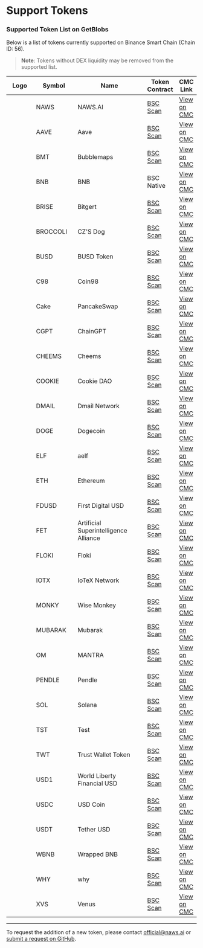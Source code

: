 # Support Tokens

### Supported Token List on GetBlobs

Below is a list of tokens currently supported on Binance Smart Chain (Chain ID: 56).

> **Note**: Tokens without DEX liquidity may be removed from the supported list.

<table><thead><tr><th width="87.5">Logo</th><th width="118">Symbol</th><th width="243.5">Name</th><th>Token Contract</th><th>CMC Link</th></tr></thead><tbody><tr><td><img src="https://camo.githubusercontent.com/05db8716fe1d07356b1f5426513c69a37215169a3f6727e874b580f60cab2f5a/68747470733a2f2f73332e61702d6e6f727468656173742d322e616d617a6f6e6177732e636f6d2f63646e2e6e6177732e61692f696d616765732f636f696e2d6c6f676f732f746f6b656e5f73796d626f6c735f6e6177732e706e67" alt="" data-size="line"></td><td>NAWS</td><td>NAWS.AI</td><td><a href="https://bscscan.com/token/0x726a54E04f394b6e44e58a2D7CB0fEc61361D10E">BSC Scan</a></td><td><a href="https://coinmarketcap.com/currencies/naws-ai">View on CMC </a></td></tr><tr><td><img src="https://camo.githubusercontent.com/8e10431de601ce667064f4e249e7569090c34d57d22b3e8b0d77431f086f1516/68747470733a2f2f73332e61702d6e6f727468656173742d322e616d617a6f6e6177732e636f6d2f63646e2e6e6177732e61692f696d616765732f636f696e2d6c6f676f732f746f6b656e5f73796d626f6c735f616176652e706e67" alt="" data-size="line"></td><td>AAVE</td><td>Aave</td><td><a href="https://bscscan.com/token/0xfb6115445bff7b52feb98650c87f44907e58f802">BSC Scan</a></td><td><a href="https://coinmarketcap.com/currencies/aave">View on CMC </a></td></tr><tr><td><img src="https://camo.githubusercontent.com/a52cf813e485d0006d59b831930af0454ed03d5d551353ab3aa3bbf8d18defd4/68747470733a2f2f73332e61702d6e6f727468656173742d322e616d617a6f6e6177732e636f6d2f63646e2e6e6177732e61692f696d616765732f636f696e2d6c6f676f732f746f6b656e5f73796d626f6c735f627562626c656d6170732e706e67" alt="" data-size="line"></td><td>BMT</td><td>Bubblemaps</td><td><a href="https://bscscan.com/token/0x7d814b9eD370Ec0a502EdC3267393bF62d891B62">BSC Scan</a></td><td><a href="https://coinmarketcap.com/currencies/bubblemaps">View on CMC </a></td></tr><tr><td><img src="https://camo.githubusercontent.com/08853cf09c7bd760fc1fcfe799a0df484a993d00c687ec4657f4499b95fcdaf0/68747470733a2f2f73332e61702d6e6f727468656173742d322e616d617a6f6e6177732e636f6d2f63646e2e6e6177732e61692f696d616765732f636f696e2d6c6f676f732f746f6b656e5f73796d626f6c735f77726170706564626e622e706e67" alt="" data-size="line"></td><td>BNB</td><td>BNB</td><td>BSC Native</td><td><a href="https://coinmarketcap.com/currencies/bnb">View on CMC </a></td></tr><tr><td><img src="https://camo.githubusercontent.com/9740af06f3fbf217e1f1241e0d24c29c7ae213fe8f93f1d2e3237e13c98d2787/68747470733a2f2f73332e61702d6e6f727468656173742d322e616d617a6f6e6177732e636f6d2f63646e2e6e6177732e61692f696d616765732f636f696e2d6c6f676f732f746f6b656e5f73796d626f6c735f626974726973652e737667" alt="" data-size="line"></td><td>BRISE</td><td>Bitgert</td><td><a href="https://bscscan.com/token/0x8FFf93E810a2eDaaFc326eDEE51071DA9d398E83">BSC Scan</a></td><td><a href="https://coinmarketcap.com/currencies/bitrise-token">View on CMC </a></td></tr><tr><td><img src="https://camo.githubusercontent.com/084b2609b7fbd6204d3f2c15bd577673a0ca90edeb8c9e0030ce6e9b97c16e38/68747470733a2f2f73332e61702d6e6f727468656173742d322e616d617a6f6e6177732e636f6d2f63646e2e6e6177732e61692f696d616765732f636f696e2d6c6f676f732f746f6b656e5f73796d626f6c735f637a73646f672e706e67" alt="" data-size="line"></td><td>BROCCOLI</td><td>CZ'S Dog</td><td><a href="https://bscscan.com/token/0x6d5AD1592ed9D6D1dF9b93c793AB759573Ed6714">BSC Scan</a></td><td><a href="https://coinmarketcap.com/currencies/czsdog-broccoli">View on CMC </a></td></tr><tr><td><img src="https://camo.githubusercontent.com/1e48c2fe4a70ffe797eeb22996077bc0359d3a0cae143225a701d9ff0f72cecd/68747470733a2f2f73332e61702d6e6f727468656173742d322e616d617a6f6e6177732e636f6d2f63646e2e6e6177732e61692f696d616765732f636f696e2d6c6f676f732f746f6b656e5f73796d626f6c735f627573642e706e67" alt="" data-size="line"></td><td>BUSD</td><td>BUSD Token</td><td><a href="https://bscscan.com/token/0xe9e7CEA3DedcA5984780Bafc599bD69ADd087D56">BSC Scan</a></td><td><a href="https://coinmarketcap.com/currencies/binance-usd">View on CMC </a></td></tr><tr><td><img src="https://camo.githubusercontent.com/857ef5577a7c899b76058d5efd219e52c3e9dc69e3efa85b49c8b6dddfb1b4c2/68747470733a2f2f73332e61702d6e6f727468656173742d322e616d617a6f6e6177732e636f6d2f63646e2e6e6177732e61692f696d616765732f636f696e2d6c6f676f732f746f6b656e5f73796d626f6c735f636f696e39382e706e67" alt="" data-size="line"></td><td>C98</td><td>Coin98</td><td><a href="https://bscscan.com/token/0xaEC945e04baF28b135Fa7c640f624f8D90F1C3a6">BSC Scan</a></td><td><a href="https://coinmarketcap.com/currencies/coin98">View on CMC </a></td></tr><tr><td><img src="https://camo.githubusercontent.com/83f62991712b7ab31a0fcf15eb6e5f9f5f0e60205ff727471f232957c439bf40/68747470733a2f2f73332e61702d6e6f727468656173742d322e616d617a6f6e6177732e636f6d2f63646e2e6e6177732e61692f696d616765732f636f696e2d6c6f676f732f746f6b656e5f73796d626f6c735f70616e63616b65737761702e737667" alt="" data-size="line"></td><td>Cake</td><td>PancakeSwap</td><td><a href="https://bscscan.com/token/0x0E09FaBB73Bd3Ade0a17ECC321fD13a19e81cE82">BSC Scan</a></td><td><a href="https://coinmarketcap.com/currencies/pancakeswap">View on CMC </a></td></tr><tr><td><img src="https://camo.githubusercontent.com/884b48fe8165f174fac0be27051ed65e7a8db545bc9390ef4ea855313f333673/68747470733a2f2f73332e61702d6e6f727468656173742d322e616d617a6f6e6177732e636f6d2f63646e2e6e6177732e61692f696d616765732f636f696e2d6c6f676f732f746f6b656e5f73796d626f6c735f636861696e6770742e706e67" alt="" data-size="line"></td><td>CGPT</td><td>ChainGPT</td><td><a href="https://bscscan.com/token/0x9840652DC04fb9db2C43853633f0F62BE6f00f98">BSC Scan</a></td><td><a href="https://coinmarketcap.com/currencies/chaingpt">View on CMC </a></td></tr><tr><td><img src="https://camo.githubusercontent.com/da98edff641490cf017600693b6c5180f1b00aba5e807765d4249e7850f5dc0a/68747470733a2f2f73332e61702d6e6f727468656173742d322e616d617a6f6e6177732e636f6d2f63646e2e6e6177732e61692f696d616765732f636f696e2d6c6f676f732f746f6b656e5f73796d626f6c735f636865656d732e706e67" alt="" data-size="line"></td><td>CHEEMS</td><td>Cheems</td><td><a href="https://bscscan.com/token/0x0DF0587216a4a1bB7d5082fdc491d93d2dD4B413">BSC Scan</a></td><td><a href="https://coinmarketcap.com/currencies/cheems-pet">View on CMC </a></td></tr><tr><td><img src="https://camo.githubusercontent.com/cd21514c4d60fbe34575f55b8885059a5492829a7e00fb3b1d5c6999874102bf/68747470733a2f2f73332e61702d6e6f727468656173742d322e616d617a6f6e6177732e636f6d2f63646e2e6e6177732e61692f696d616765732f636f696e2d6c6f676f732f746f6b656e5f73796d626f6c735f636f6f6b696564616f2e706e67" alt="" data-size="line"></td><td>COOKIE</td><td>Cookie DAO</td><td><a href="https://bscscan.com/token/0xC0041EF357B183448B235a8Ea73Ce4E4eC8c265F">BSC Scan</a></td><td><a href="https://coinmarketcap.com/currencies/cookie">View on CMC </a></td></tr><tr><td><img src="https://camo.githubusercontent.com/e96ddcf0f7f3d871c682b432914441513707f8f1121050116fb2cf6d958b1771/68747470733a2f2f73332e61702d6e6f727468656173742d322e616d617a6f6e6177732e636f6d2f63646e2e6e6177732e61692f696d616765732f636f696e2d6c6f676f732f746f6b656e5f73796d626f6c735f646d61696c2e737667" alt="" data-size="line"></td><td>DMAIL</td><td>Dmail Network</td><td><a href="https://bscscan.com/token/0xcc6f1e1b87cfcbe9221808d2d85c501aab0b5192">BSC Scan</a></td><td><a href="https://coinmarketcap.com/currencies/dmail-network">View on CMC </a></td></tr><tr><td><img src="https://camo.githubusercontent.com/db955ca085ec11bbcdf386948324da67dfbb806fac3141cb6b2e42b56700faf5/68747470733a2f2f73332e61702d6e6f727468656173742d322e616d617a6f6e6177732e636f6d2f63646e2e6e6177732e61692f696d616765732f636f696e2d6c6f676f732f746f6b656e5f73796d626f6c735f646f67652e706e67" alt="" data-size="line"></td><td>DOGE</td><td>Dogecoin</td><td><a href="https://bscscan.com/token/0xbA2aE424d960c26247Dd6c32edC70B295c744C43">BSC Scan</a></td><td><a href="https://coinmarketcap.com/currencies/dogecoin">View on CMC </a></td></tr><tr><td><img src="https://camo.githubusercontent.com/501ca7447b4d57eadd5f65d9465ddcb360b0a2ff861fe6fc0d8021e7d405dd23/68747470733a2f2f73332e61702d6e6f727468656173742d322e616d617a6f6e6177732e636f6d2f63646e2e6e6177732e61692f696d616765732f636f696e2d6c6f676f732f746f6b656e5f73796d626f6c735f61656c662e737667" alt=""></td><td>ELF</td><td>aelf</td><td><a href="https://bscscan.com/token/0xa3f020a5C92e15be13CAF0Ee5C95cF79585EeCC9">BSC Scan</a></td><td><a href="https://coinmarketcap.com/currencies/aelf">View on CMC </a></td></tr><tr><td><img src="https://camo.githubusercontent.com/2175d38880c8079606b63e59438bbec2df5f796cd510436619f426bdc1722af6/68747470733a2f2f73332e61702d6e6f727468656173742d322e616d617a6f6e6177732e636f6d2f63646e2e6e6177732e61692f696d616765732f636f696e2d6c6f676f732f746f6b656e5f73796d626f6c735f657468657265756d2e706e67" alt="" data-size="line"></td><td>ETH</td><td>Ethereum</td><td><a href="https://bscscan.com/token/0x2170Ed0880ac9A755fd29B2688956BD959F933F8">BSC Scan</a></td><td><a href="https://coinmarketcap.com/currencies/ethereum">View on CMC </a></td></tr><tr><td><img src="https://s3.ap-northeast-2.amazonaws.com/cdn.naws.ai/images/coin-logos/token_symbols_fdusd.png" alt="" data-size="line"></td><td>FDUSD</td><td>First Digital USD</td><td><a href="https://bscscan.com/token/0xc5f0f7b66764F6ec8C8Dff7BA683102295E16409">BSC Scan</a></td><td><a href="https://coinmarketcap.com/currencies/first-digital-usd">View on CMC </a></td></tr><tr><td><img src="https://camo.githubusercontent.com/e60296f6df90afc07bc5435d0fc73f83c61849b9953a56a5eb711d13d2bab847/68747470733a2f2f73332e61702d6e6f727468656173742d322e616d617a6f6e6177732e636f6d2f63646e2e6e6177732e61692f696d616765732f636f696e2d6c6f676f732f746f6b656e5f73796d626f6c735f6172746966696369616c2e706e67" alt="" data-size="line"></td><td>FET</td><td>Artificial Superintelligence Alliance</td><td><a href="https://bscscan.com/token/0x031b41e504677879370e9dbcf937283a8691fa7f">BSC Scan</a></td><td><a href="https://coinmarketcap.com/currencies/artificial-superintelligence-alliance">View on CMC </a></td></tr><tr><td><img src="https://camo.githubusercontent.com/81fe771e0c65c04061b94acd4ae4ae99efe18c0d012553c65df160f66b9dea86/68747470733a2f2f73332e61702d6e6f727468656173742d322e616d617a6f6e6177732e636f6d2f63646e2e6e6177732e61692f696d616765732f636f696e2d6c6f676f732f746f6b656e5f73796d626f6c735f666c6f6b692e706e67" alt="" data-size="line"></td><td>FLOKI</td><td>Floki</td><td><a href="https://bscscan.com/token/0xfb5B838b6cfEEdC2873aB27866079AC55363D37E">BSC Scan</a></td><td><a href="https://coinmarketcap.com/currencies/floki-inu">View on CMC </a></td></tr><tr><td><img src="https://camo.githubusercontent.com/32ce9f275edfaee401a6a062adf2a402de73267aaef2a8fa5318c1858821d51e/68747470733a2f2f73332e61702d6e6f727468656173742d322e616d617a6f6e6177732e636f6d2f63646e2e6e6177732e61692f696d616765732f636f696e2d6c6f676f732f746f6b656e5f73796d626f6c735f696f7465782e737667" alt="" data-size="line"></td><td>IOTX</td><td>IoTeX Network</td><td><a href="https://bscscan.com/token/0x9678e42cebeb63f23197d726b29b1cb20d0064e5">BSC Scan</a></td><td><a href="https://coinmarketcap.com/currencies/iotex">View on CMC </a></td></tr><tr><td><img src="https://camo.githubusercontent.com/680f080a09494a293d9ad88a038a48e120f1fff009f7767261a23aff6e823efd/68747470733a2f2f73332e61702d6e6f727468656173742d322e616d617a6f6e6177732e636f6d2f63646e2e6e6177732e61692f696d616765732f636f696e2d6c6f676f732f746f6b656e5f73796d626f6c735f776973656d6f6e6b65792e706e67" alt="" data-size="line"></td><td>MONKY</td><td>Wise Monkey</td><td><a href="https://bscscan.com/token/0x59E69094398AfbEA632F8Bd63033BdD2443a3Be1">BSC Scan</a></td><td><a href="https://coinmarketcap.com/currencies/wise-monkey">View on CMC </a></td></tr><tr><td><img src="https://camo.githubusercontent.com/441d37b1adc5e4135e84e0c1ff28d9c1d3ec93ca11640aac68ca73b07681dd94/68747470733a2f2f73332e61702d6e6f727468656173742d322e616d617a6f6e6177732e636f6d2f63646e2e6e6177732e61692f696d616765732f636f696e2d6c6f676f732f746f6b656e5f73796d626f6c735f6d7562726172616b2e706e67" alt="" data-size="line"></td><td>MUBARAK</td><td>Mubarak</td><td><a href="https://bscscan.com/token/0x5C85D6C6825aB4032337F11Ee92a72DF936b46F6">BSC Scan</a></td><td><a href="https://coinmarketcap.com/currencies/mubarak">View on CMC </a></td></tr><tr><td><img src="https://camo.githubusercontent.com/2b5ffbfc864d02c5d6f9265cb1a1353484d317c284697d320199d11c9499bb2f/68747470733a2f2f73332e61702d6e6f727468656173742d322e616d617a6f6e6177732e636f6d2f63646e2e6e6177732e61692f696d616765732f636f696e2d6c6f676f732f746f6b656e5f73796d626f6c735f6d616e7472612e706e67" alt="" data-size="line"></td><td>OM</td><td>MANTRA</td><td><a href="https://bscscan.com/token/0xf78d2e7936f5fe18308a3b2951a93b6c4a41f5e2">BSC Scan</a></td><td><a href="https://coinmarketcap.com/currencies/mantra">View on CMC </a></td></tr><tr><td><img src="https://camo.githubusercontent.com/3d93d163a491f9d135a2cf45b647e3182b1d7420214756efc97226df29d80dfd/68747470733a2f2f73332e61702d6e6f727468656173742d322e616d617a6f6e6177732e636f6d2f63646e2e6e6177732e61692f696d616765732f636f696e2d6c6f676f732f746f6b656e5f73796d626f6c735f70656e646c652e706e67" alt="" data-size="line"></td><td>PENDLE</td><td>Pendle</td><td><a href="https://bscscan.com/token/0xb3Ed0A426155B79B898849803E3B36552f7ED507">BSC Scan</a></td><td><a href="https://coinmarketcap.com/currencies/pendle">View on CMC </a></td></tr><tr><td><img src="https://camo.githubusercontent.com/6e8362309aedb0f953a5aae99d7d1fc2812d7abeb129ad1ad6f33ff70b07450f/68747470733a2f2f73332e61702d6e6f727468656173742d322e616d617a6f6e6177732e636f6d2f63646e2e6e6177732e61692f696d616765732f636f696e2d6c6f676f732f746f6b656e5f73796d626f6c735f736f6c616e612e706e67" alt="" data-size="line"></td><td>SOL</td><td>Solana</td><td><a href="https://bscscan.com/token/0x570A5D26f7765Ecb712C0924E4De545B89fD43dF">BSC Scan</a></td><td><a href="https://coinmarketcap.com/currencies/solana">View on CMC </a></td></tr><tr><td><img src="https://camo.githubusercontent.com/7f2477f041857647860fb72c3488142d9ac9852060eff49787b995cb179164c8/68747470733a2f2f73332e61702d6e6f727468656173742d322e616d617a6f6e6177732e636f6d2f63646e2e6e6177732e61692f696d616765732f636f696e2d6c6f676f732f746f6b656e5f73796d626f6c735f7473742e706e67" alt="" data-size="line"></td><td>TST</td><td>Test</td><td><a href="https://bscscan.com/token/0x86Bb94DdD16Efc8bc58e6b056e8df71D9e666429">BSC Scan</a></td><td><a href="https://coinmarketcap.com/currencies/test-token-bsc">View on CMC </a></td></tr><tr><td><img src="https://camo.githubusercontent.com/06adc3f1f85c6505cc505c97b1ead5bf973854a9c0b859bc91a6d28ffe6e2c7f/68747470733a2f2f73332e61702d6e6f727468656173742d322e616d617a6f6e6177732e636f6d2f63646e2e6e6177732e61692f696d616765732f636f696e2d6c6f676f732f746f6b656e5f73796d626f6c735f747275737477616c6c65742e706e67" alt="" data-size="line"></td><td>TWT</td><td>Trust Wallet Token</td><td><a href="https://bscscan.com/token/0x4b0f1812e5df2a09796481ff14017e6005508003">BSC Scan</a></td><td><a href="https://coinmarketcap.com/currencies/trust-wallet-token">View on CMC </a></td></tr><tr><td><img src="https://camo.githubusercontent.com/1dc2e572ecc43466776d0e2a7f307452d9776ccbb7604ad030c58a186b456b90/68747470733a2f2f73332e61702d6e6f727468656173742d322e616d617a6f6e6177732e636f6d2f63646e2e6e6177732e61692f696d616765732f636f696e2d6c6f676f732f746f6b656e5f73796d626f6c735f776f726c645f6c6962657274795f66696e616e6369616c2e706e67" alt="" data-size="line"></td><td>USD1</td><td>World Liberty Financial USD</td><td><a href="https://bscscan.com/token/0x8d0D000Ee44948FC98c9B98A4FA4921476f08B0d">BSC Scan</a></td><td><a href="https://coinmarketcap.com/currencies/usd1">View on CMC </a></td></tr><tr><td><img src="https://camo.githubusercontent.com/7be3da742a05f2ff0f1355d5d938cbb5bf993701fdc490ab910200f67f91aa0e/68747470733a2f2f73332e61702d6e6f727468656173742d322e616d617a6f6e6177732e636f6d2f63646e2e6e6177732e61692f696d616765732f636f696e2d6c6f676f732f746f6b656e5f73796d626f6c735f7573642e706e67" alt="" data-size="line"></td><td>USDC</td><td>USD Coin</td><td><a href="https://bscscan.com/token/0x8AC76a51cc950d9822D68b83fE1Ad97B32Cd580d">BSC Scan</a></td><td><a href="https://coinmarketcap.com/currencies/usd-coin">View on CMC </a></td></tr><tr><td><img src="https://camo.githubusercontent.com/0b82139a36fcab92af98f10894983ceb943029e890ed87e11bfd3a3ecc962f26/68747470733a2f2f73332e61702d6e6f727468656173742d322e616d617a6f6e6177732e636f6d2f63646e2e6e6177732e61692f696d616765732f636f696e2d6c6f676f732f746f6b656e5f73796d626f6c735f746574686572757364742e706e67" alt="" data-size="line"></td><td>USDT</td><td>Tether USD</td><td><a href="https://bscscan.com/token/0x55d398326f99059fF775485246999027B3197955">BSC Scan</a></td><td><a href="https://coinmarketcap.com/currencies/tether">View on CMC </a></td></tr><tr><td><img src="https://camo.githubusercontent.com/08853cf09c7bd760fc1fcfe799a0df484a993d00c687ec4657f4499b95fcdaf0/68747470733a2f2f73332e61702d6e6f727468656173742d322e616d617a6f6e6177732e636f6d2f63646e2e6e6177732e61692f696d616765732f636f696e2d6c6f676f732f746f6b656e5f73796d626f6c735f77726170706564626e622e706e67" alt="" data-size="line"></td><td>WBNB</td><td>Wrapped BNB</td><td><a href="https://bscscan.com/token/0xbb4CdB9CBd36B01bD1cBaEBF2De08d9173bc095c">BSC Scan</a></td><td><a href="https://coinmarketcap.com/currencies/wbnb">View on CMC </a></td></tr><tr><td><img src="https://camo.githubusercontent.com/4a8b2c7d57978b7892f6bb111d7f8dc5312c3b93201919f6fbcd67f3185c8f86/68747470733a2f2f73332e61702d6e6f727468656173742d322e616d617a6f6e6177732e636f6d2f63646e2e6e6177732e61692f696d616765732f636f696e2d6c6f676f732f746f6b656e5f73796d626f6c735f7768792e706e67" alt="" data-size="line"></td><td>WHY</td><td>why</td><td><a href="https://bscscan.com/token/0x9eC02756A559700d8D9e79ECe56809f7bcC5dC27">BSC Scan</a></td><td><a href="https://coinmarketcap.com/currencies/why">View on CMC </a></td></tr><tr><td><img src="https://camo.githubusercontent.com/dd74612c85ad6606b289d8a6f1e60fbe4e792f2b264b7ff74db14c0df707d9a0/68747470733a2f2f73332e61702d6e6f727468656173742d322e616d617a6f6e6177732e636f6d2f63646e2e6e6177732e61692f696d616765732f636f696e2d6c6f676f732f746f6b656e5f73796d626f6c735f76656e75732e706e67" alt="" data-size="line"></td><td>XVS</td><td>Venus</td><td><a href="https://bscscan.com/token/0xcF6BB5389c92Bdda8a3747Ddb454cB7a64626C63">BSC Scan</a></td><td><a href="https://coinmarketcap.com/currencies/venus">View on CMC </a></td></tr></tbody></table>

***

To request the addition of a new token, please contact [official@naws.ai](mailto:official@naws.ai) or [submit a request on GitHub](https://github.com/naws-ai/getblobs-token-list/blob/main/CONTRIBUTING.md).
